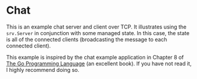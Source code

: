 # Chat

This is an example chat server and client over TCP. It illustrates using the
`srv.Server` in conjunction with some managed state. In this case, the state is
all of the connected clients (broadcasting the message to each connected client).

This example is inspired by the chat example application in Chapter 8 of
[The Go Programming Language](http://www.gopl.io/) (an excellent book). If you
have not read it, I highly recommend doing so.
